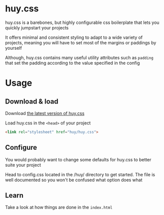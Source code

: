 # huy.css
huy.css is a barebones, but highly configurable css boilerplate that lets you quickly jumpstart your projects

It offers minimal and consistent styling to adapt to a wide variety of projects, meaning you will have to set most of the margins or paddings by yourself

Although, huy.css contains many useful utility attributes such as `padding` that set the padding according to the value specified in the config

# Usage

## Download & load
Download [the latest version of huy.css](https://github.com/tzwel/huy.css/releases/latest)

Load huy.css in the `<head>` of your project

```html
<link rel="stylesheet" href="huy/huy.css">
```

## Configure
You would probably want to change some defaults for huy.css to better suite your project

Head to config.css located in the /huy/ directory to get started. The file is well documented so you won't be confused what option does what

## Learn
Take a look at how things are done in the `index.html`
